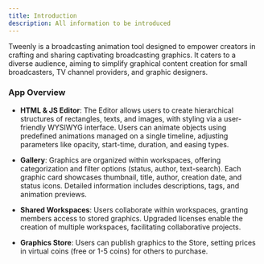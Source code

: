 ```yaml
---
title: Introduction
description: All information to be introduced
---
```


Tweenly is a broadcasting animation tool designed to empower creators in crafting and sharing captivating broadcasting graphics. It caters to a diverse audience, aiming to simplify graphical content creation for small broadcasters, TV channel providers, and graphic designers.

### App Overview

- **HTML & JS Editor**: The Editor allows users to create hierarchical structures of rectangles, texts, and images, with styling via a user-friendly WYSIWYG interface. Users can animate objects using predefined animations managed on a single timeline, adjusting parameters like opacity, start-time, duration, and easing types.

- **Gallery**: Graphics are organized within workspaces, offering categorization and filter options (status, author, text-search). Each graphic card showcases thumbnail, title, author, creation date, and status icons. Detailed information includes descriptions, tags, and animation previews.

- **Shared Workspaces**: Users collaborate within workspaces, granting members access to stored graphics. Upgraded licenses enable the creation of multiple workspaces, facilitating collaborative projects.

- **Graphics Store**: Users can publish graphics to the Store, setting prices in virtual coins (free or 1-5 coins) for others to purchase.
